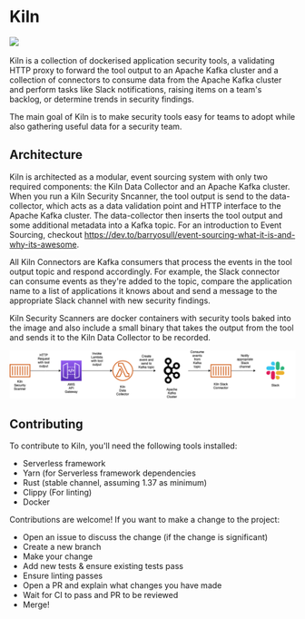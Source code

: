 # Kiln
![](https://github.com/simplybusiness/kiln/workflows/CI/badge.svg)

Kiln is a collection of dockerised application security tools, a validating HTTP proxy to forward the tool output to an Apache Kafka cluster and a collection of connectors to consume data from the Apache Kafka cluster and perform tasks like Slack notifications, raising items on a team's backlog, or determine trends in security findings.

The main goal of Kiln is to make security tools easy for teams to adopt while also gathering useful data for a security team.

## Architecture
Kiln is architected as a modular, event sourcing system with only two required components: the Kiln Data Collector and an Apache Kafka cluster. When you run a Kiln Security Sncanner, the tool output is send to the data-collector, which acts as a data validation point and HTTP interface to the Apache Kafka cluster. The data-collector then inserts the tool output and some additional metadata into a Kafka topic. For an introduction to Event Sourcing, checkout https://dev.to/barryosull/event-sourcing-what-it-is-and-why-its-awesome.

All Kiln Connectors are Kafka consumers that process the events in the tool output topic and respond accordingly. For example, the Slack connector can consume events as they're added to the topic, compare the application name to a list of applications it knows about and send a message to the appropriate Slack channel with new security findings.

Kiln Security Scanners are docker containers with security tools baked into the image and also include a small binary that takes the output from the tool and sends it to the Kiln Data Collector to be recorded.

![Kiln architecture diagram](https://github.com/simplybusiness/Kiln/blob/7cafc19b16ca1c13f4e187e6309b2efc16eed7bc/docs/images/Kiln%20Architecture%20diagram.png)

## Contributing
To contribute to Kiln, you'll need the following tools installed:
- Serverless framework
- Yarn (for Serverless framework dependencies
- Rust (stable channel, assuming 1.37 as minimum)
- Clippy (For linting)
- Docker

Contributions are welcome! If you want to make a change to the project:
- Open an issue to discuss the change (if the change is significant)
- Create a new branch
- Make your change
- Add new tests & ensure existing tests pass
- Ensure linting passes
- Open a PR and explain what changes you have made
- Wait for CI to pass and PR to be reviewed
- Merge!
